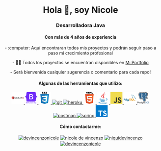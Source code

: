 <h1 align="center">Hola 👋, soy Nicole</h1>
<h3 align="center">Desarrolladora Java</h3>
<h4 align="center">Con más de 4 años de experiencia</h4>

<p align="center">
- :computer: Aquí encontraran todos mis proyectos y podrán seguir paso a paso mi crecimiento profesional
</p>

<p align="center">
- 👨‍💻 Todos los proyectos se encuentran disponibles en <a href="https://devincenzonicole.github.io/portfolio">Mi Portfolio</a>
</p>

<p align="center">
- Será bienvenida cualquier sugerencia o comentario para cada repo!
</p>

<h4 align="center">Algunas de las herramientas que utilizo:</h4>
<p align="center"> <a href="https://angular.io" target="_blank"> <img src="https://raw.githubusercontent.com/devicons/devicon/master/icons/angularjs/angularjs-original-wordmark.svg" alt="angularjs" width="40" height="40"/> </a> <a href="https://getbootstrap.com" target="_blank"> <img src="https://raw.githubusercontent.com/devicons/devicon/master/icons/bootstrap/bootstrap-plain-wordmark.svg" alt="bootstrap" width="40" height="40"/> </a> <a href="https://www.w3schools.com/css/" target="_blank"> <img src="https://raw.githubusercontent.com/devicons/devicon/master/icons/css3/css3-original-wordmark.svg" alt="css3" width="40" height="40"/> </a> <a href="https://git-scm.com/" target="_blank"> <img src="https://www.vectorlogo.zone/logos/git-scm/git-scm-icon.svg" alt="git" width="40" height="40"/> </a> <a href="https://heroku.com" target="_blank"> <img src="https://www.vectorlogo.zone/logos/heroku/heroku-icon.svg" alt="heroku" width="40" height="40"/> </a> <a href="https://www.w3.org/html/" target="_blank"> <img src="https://raw.githubusercontent.com/devicons/devicon/master/icons/html5/html5-original-wordmark.svg" alt="html5" width="40" height="40"/> </a> <a href="https://www.java.com" target="_blank"> <img src="https://raw.githubusercontent.com/devicons/devicon/master/icons/java/java-original.svg" alt="java" width="40" height="40"/> </a> <a href="https://developer.mozilla.org/en-US/docs/Web/JavaScript" target="_blank"> <img src="https://raw.githubusercontent.com/devicons/devicon/master/icons/javascript/javascript-original.svg" alt="javascript" width="40" height="40"/> </a> <a href="https://www.mysql.com/" target="_blank"> <img src="https://raw.githubusercontent.com/devicons/devicon/master/icons/mysql/mysql-original-wordmark.svg" alt="mysql" width="40" height="40"/> </a> <a href="https://www.postgresql.org" target="_blank"> <img src="https://raw.githubusercontent.com/devicons/devicon/master/icons/postgresql/postgresql-original-wordmark.svg" alt="postgresql" width="40" height="40"/> </a> <a href="https://postman.com" target="_blank"> <img src="https://www.vectorlogo.zone/logos/getpostman/getpostman-icon.svg" alt="postman" width="40" height="40"/> </a> <a href="https://spring.io/" target="_blank"> <img src="https://www.vectorlogo.zone/logos/springio/springio-icon.svg" alt="spring" width="40" height="40"/> </a> <a href="https://www.typescriptlang.org/" target="_blank"> <img src="https://raw.githubusercontent.com/devicons/devicon/master/icons/typescript/typescript-original.svg" alt="typescript" width="40" height="40"/> </a> </p>

<h4 align="center">Cómo contactarme:</h4>
<p align="center">
<a href="https://linkedin.com/in/devincenzonicole" target="blank"><img align="center" src="https://cdn.jsdelivr.net/npm/simple-icons@3.0.1/icons/linkedin.svg" alt="devincenzonicole" height="30" width="40" /></a>
<a href="https://fb.com/niquidevincenzo" target="blank"><img align="center" src="https://cdn.jsdelivr.net/npm/simple-icons@3.0.1/icons/facebook.svg" alt="nicole de vincenzo" height="30" width="40" /></a>
<a href="https://instagram.com/niquidevincenzo" target="blank"><img align="center" src="https://cdn.jsdelivr.net/npm/simple-icons@3.0.1/icons/instagram.svg" alt="niquidevincenzo" height="30" width="40" /></a>
<a href="https://www.hackerrank.com/devincenzonicole" target="blank"><img align="center" src="https://cdn.jsdelivr.net/npm/simple-icons@3.0.1/icons/hackerrank.svg" alt="devincenzonicole" height="30" width="40" /></a>
</p>
